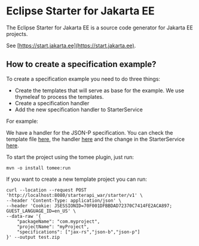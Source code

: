 # Eclipse Starter for Jakarta EE

The Eclipse Starter for Jakarta EE is a source code generator for Jakarta EE projects.

See [https://start.jakarta.ee](https://start.jakarta.ee).

## How to create a specification example?

To create a specification example you need to do three things:

- Create the templates that will serve as base for the example. We use thymeleaf to process the templates.
- Create a specification handler
- Add the new specification handler to StarterService

For example: 

We have a handler for the JSON-P specification. You can check the template file [here](https://github.com/eclipse-ee4j/starter/tree/master/starter-core/src/main/resources/json-p), the handler [here](https://github.com/eclipse-ee4j/starter/blob/master/starter-core/src/main/java/org/eclipse/starter/core/specification/handler/JSONPHandler.java) and the change in the StarterService [here](https://github.com/eclipse-ee4j/starter/blob/27f0c45cf6cc10327df0a0a606e6f7253e874029/starter-core/src/main/java/org/eclipse/starter/core/service/StarterService.java#L37).

To start the project using the tomee plugin, just run:

`mvn -o install tomee:run`

If you want to create a new template project you can run:

```
curl --location --request POST 'http://localhost:8080/starterapi_war/starter/v1' \
--header 'Content-Type: application/json' \
--header 'Cookie: JSESSIONID=70F001DFBBDAD72370C7414FE2ACA897; GUEST_LANGUAGE_ID=en_US' \
--data-raw '{
    "packageName": "com.myproject",
    "projectName": "myProject",
    "specifications": ["jax-rs","json-b","json-p"]
}' --output test.zip
```
